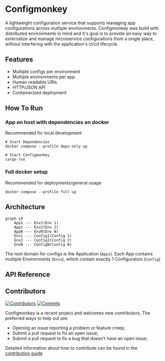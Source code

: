 # Configmonkey

A lightweight configuration service that supports managing app configurations across multiple environments. Configmonkey was build with distributed environments in mind and it's goal is to provide an easy way to externalize and manage microservice configurations from a single place, without interfering with the application's ci/cd lifecycle.

## Features

- Multiple configs per environment
- Multiple environments per app
- Human readable URIs
- HTTP/JSON API
- Containerized deployment

## How To Run

### App on host with dependencies on docker

Recommended for local development

```
# Start Dependencies
docker compose --profile deps-only up

# Start Configmonkey
cargo run
```

### Full docker setup

Recommended for deployments/general usage

```
docker compose --profile full up
```

## Architecture

```mermaid
graph LR
    App1 --- Env1(Env 1)
    App1 --- Env2(Env 2)
    AppN --- EnvN(Env N)
    Env1 --- Config1(Config 1)
    Env2 --- Config2(Config 2)
    EnvN --- ConfigN(Config N)
```

The root domain for configs is the Application (`Apps`). Each App contains multiple Environments (`Envs`), which contain exactly 1 Configuration (`Config`)

## API Reference

## Contributors

[![Contributors](https://img.shields.io/github/contributors/madoke/configmonkey)](https://github.com/madoke/configmonkey/graphs/contributors) [![Commits](https://img.shields.io/github/commit-activity/m/madoke/configmonkey)](https://github.com/madoke/configmonkey/graphs/contributors)

Configmonkey is a recent project and welcomes new contributors. The preferred ways to help out are:

- Opening an issue reporting a problem or feature creep;
- Submit a pull request to fix an open issue;
- Submit a pull request to fix a bug that doesn't have an open issue;

Detailed information about how to contribute can be found in the [contribution guide](CONTRIBUTING.md)

